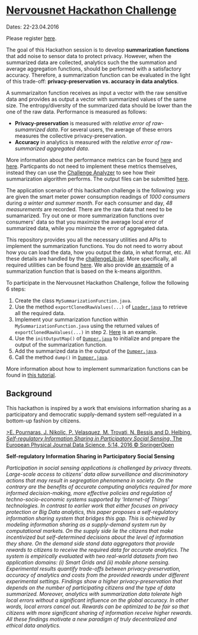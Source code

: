 # [Nervousnet Hackathon Challenge](https://github.com/epournaras/Nervousnet-Hackathon-Challenge/blob/master/tutorial/tutorial_v1.1.pdf)

Dates: 22-23.04.2016

Please register [here](http://phplist.inn.ac/?p=subscribe&id=2).

The goal of this Hackathon session is to develop __summarization functions__ that add noise to sensor data to protect privacy. However, when the summarized data are collected, analytics such the the summation and average aggregation functions, should be performed with a satisfactory accuracy. Therefore, a summarization function can be evaluated in the light of this trade-off: __privacy-preservation vs. accuracy in data analytics__. 

A summarizaiton function receives as input a vector with the raw sensitive data and provides as output a vector with summarized values of the same size. The entropy/diversity of the summarized data should be lower than the one of the raw data. Performance is measured as follows: 

* __Privacy-preservation__ is measured with _relative error of raw-sumamrized data_. For several users, the average of these errors measures the collective privacy-preservation. 
* __Accuracy__ in analytics is measured with the _relative error of raw-summarized aggregated data_. 

More information about the performance metrics can be found [here](https://github.com/epournaras/Nervousnet-Hackathon-Challenge/blob/master/papers/Self-regulatory-information-sharing-in-participatory-social-sensing.pdf) and [here](https://github.com/epournaras/Nervousnet-Hackathon-Challenge/blob/master/presentations/information-sharing.pdf). Particpants do not need to implement these metrics themselves, instead they can use the [Challenge Analyzer](https://github.com/epournaras/Nervousnet-Hackathon-Challenge/tree/master/ChallengeAnalyser) to see how their summarization algorithm performs. The output files can be submitted [here](http://hackathon.inn.ac/submission/).

The application scenario of this hackathon challenge is the following: you are given the smart meter power consumption readings of _1000 consumers_ during _a winter and summer month_. For each consumer and day, _48 measurements_ are recorded. There are the raw data that need to be sumamarized. Try out one or more summarization functions over consumers' data so that you maximize the average local error of summarized data, while you minimze the error of aggregated data. 

This repository provides you all the necessary utilities and APIs to implement the summarization functions. You do not need to worry about how you can load the data, how you output the data, in what format, etc. All these details are handled by the [challengeLib.jar](https://github.com/epournaras/Nervousnet-Hackathon-Challenge/blob/master/ChallengeLib/challengeLib.jar). More specifically, all required utilities can be found [here](https://github.com/epournaras/Nervousnet-Hackathon-Challenge/tree/master/ChallengeLib/src/nervousnet/challenge). We also provide [an example](https://github.com/epournaras/Nervousnet-Hackathon-Challenge/tree/master/ChallengeLib/src/test) of a summarization function that is based on the k-means algorithm. 

To participate in the Nervousnet Hackathon Challenge, follow the following 6 steps:

1. Create the class ```MySummarizationFunction.java```. 
2. Use the method ```exportClonedRawValues(...)``` of [```Loader.java```](https://github.com/epournaras/Nervousnet-Hackathon-Challenge/blob/master/ChallengeLib/src/nervousnet/challenge/Loader.java) to retrieve all the required data.
3. Implement your summarization function within ```MySummarizationFunction.java``` using the returned values of ```exportClonedRawValues(...)``` in step 2. [Here](https://github.com/epournaras/Nervousnet-Hackathon-Challenge/blob/master/ChallengeLib/src/test/Tester.java) is an example.
4. Use the ```initOutputMap()``` of [```Dumper.java```](https://github.com/epournaras/Nervousnet-Hackathon-Challenge/blob/master/ChallengeLib/src/nervousnet/challenge/Dumper.java) to initialize and prepare the output of the summarization function. 
5. Add the summarized data in the output of the [```Dumper.java```](https://github.com/epournaras/Nervousnet-Hackathon-Challenge/blob/master/ChallengeLib/src/nervousnet/challenge/Dumper.java).
6. Call the method ```dump()``` in [```Dumper.java```](https://github.com/epournaras/Nervousnet-Hackathon-Challenge/blob/master/ChallengeLib/src/nervousnet/challenge/Dumper.java). 

More information about how to implement summarization functions can be found in [this tutorial](https://github.com/epournaras/Nervousnet-Hackathon-Challenge/blob/master/tutorial/tutorial_v1.1.pdf). 


Background
---

This hackathon is inspired by a work that envisions information sharing as a participatory and democratic supply-demand system self-regulated in a bottom-up fashion by citizens. 

[>E. Pournaras, J. Nikolic, P. Velasquez, M. Trovati, N. Bessis and D. Helbing, _Self-regulatory Information Sharing in Participatory Social Sensing_, The European Physical Journal Data Science, 5:14, 2016 © SpringerOpen](http://epjdatascience.springeropen.com/articles/10.1140/epjds/s13688-016-0074-4)

__Self-regulatory Information Sharing in Participatory Social Sensing__

_Participation in social sensing applications is challenged by privacy threats. Large-scale access to citizens’ data allow surveillance and discriminatory actions that may result in segregation phenomena in society. On the contrary are the benefits of accurate computing analytics required for more informed decision-making, more effective policies and regulation of techno-socio-economic systems supported by ‘Internet-of Things’ technologies. In contrast to earlier work that either focuses on privacy protection or Big Data analytics, this paper proposes a self-regulatory information sharing system that bridges this gap. This is achieved by modeling information sharing as a supply-demand system run by computational markets. On the supply side lie the citizens that make incentivized but self-determined decisions about the level of information they share. On the demand side stand data aggregators that provide rewards to citizens to receive the required data for accurate analytics. The system is empirically evaluated with two real-world datasets from two application domains: (i) Smart Grids and (ii) mobile phone sensing. Experimental results quantify trade-offs between privacy-preservation, accuracy of analytics and costs from the provided rewards under different experimental settings. Findings show a higher privacy-preservation that depends on the number of participating citizens and the type of data summarized. Moreover, analytics with summarization data tolerate high local errors without a significant influence on the global accuracy. In other words, local errors cancel out. Rewards can be optimized to be fair so that citizens with more significant sharing of information receive higher rewards. All these findings motivate a new paradigm of truly decentralized and ethical data analytics._
